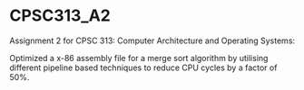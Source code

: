 # CPSC313_A2
Assignment 2 for CPSC 313: Computer Architecture and Operating Systems:

Optimized a x-86 assembly file for a merge sort algorithm by utilising different pipeline based techniques to reduce CPU cycles by a factor of 50%.

